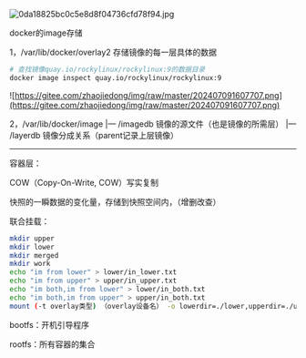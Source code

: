 ![0da18825bc0c5e8d8f04736cfd78f94.jpg](https://gitee.com/zhaojiedong/img/raw/master/0da18825bc0c5e8d8f04736cfd78f94.jpg )

docker的image存储

1，/var/lib/docker/overlay2 存储镜像的每一层具体的数据

```bash
# 查找镜像quay.io/rockylinux/rockylinux:9的数据目录
docker image inspect quay.io/rockylinux/rockylinux:9
```

![https://gitee.com/zhaojiedong/img/raw/master/202407091607707.png](https://gitee.com/zhaojiedong/img/raw/master/202407091607707.png)

2，/var/lib/docker/image
      |—  /imagedb  镜像的源文件（也是镜像的所需层）
      |—  /layerdb  镜像分成关系（parent记录上层镜像）

******
容器层：

COW（Copy-On-Write, COW）写实复制

快照的一瞬数据的变化量，存储到快照空间内，（增删改查）

联合挂载：

```bash
mkdir upper
mkdir lower
mkdir merged
mkdir work
echo "im from lower" > lower/in_lower.txt
echo "im from upper" > upper/in_upper.txt
echo "im both,im from lower" > lower/in_both.txt
echo "im both,im from upper" > upper/in_both.txt
mount (-t overlay类型) （overlay设备名） -o lowerdir=./lower,upperdir=./upper,workdir=./work ./merged
```

bootfs：开机引导程序

rootfs：所有容器的集合